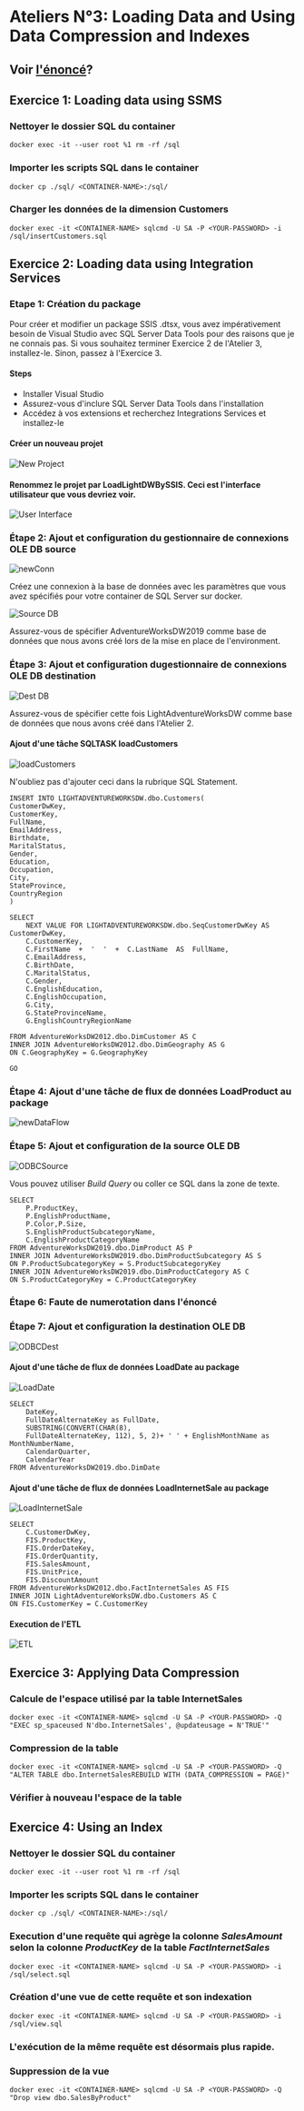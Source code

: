# Ateliers N°3: Loading Data and Using Data Compression and Indexes

## Voir [l'énoncé](https://github.com/Ignema/MSSQL-DTW-TP/blob/master/main/Atelier%203/Atelier3_LoadingLWDTWS.pdf)?

## Exercice 1: Loading data using SSMS

### Nettoyer le dossier SQL du container

    docker exec -it --user root %1 rm -rf /sql

### Importer les scripts SQL dans le container

    docker cp ./sql/ <CONTAINER-NAME>:/sql/

### Charger les données de la dimension Customers

    docker exec -it <CONTAINER-NAME> sqlcmd -U SA -P <YOUR-PASSWORD> -i /sql/insertCustomers.sql

## Exercice 2: Loading data using Integration Services

### Etape 1: Création du package

Pour créer et modifier un package SSIS .dtsx, vous avez impérativement besoin de Visual Studio avec SQL Server Data Tools pour des raisons que je ne connais pas. Si vous souhaitez terminer Exercice 2 de l'Atelier 3, installez-le. Sinon, passez à l'Exercice 3.

#### Steps

- Installer Visual Studio
- Assurez-vous d'inclure SQL Server Data Tools dans l'installation 
- Accédez à vos extensions et recherchez Integrations Services et installez-le 

#### Créer un nouveau projet 

![New Project](https://raw.githubusercontent.com/Ignema/MSSQL-DTW-TP/master/main/Atelier%203/res/newProj.png)

#### Renommez le projet par LoadLightDWBySSIS. Ceci est l'interface utilisateur que vous devriez voir.

![User Interface](https://raw.githubusercontent.com/Ignema/MSSQL-DTW-TP/master/main/Atelier%203/res/UI.png)

### Étape 2: Ajout et configuration du gestionnaire de connexions OLE DB source

![newConn](https://raw.githubusercontent.com/Ignema/MSSQL-DTW-TP/master/main/Atelier%203/res/newConn.png)

Créez une connexion à la base de données avec les paramètres que vous avez spécifiés pour votre container de SQL Server sur docker.

![Source DB](https://raw.githubusercontent.com/Ignema/MSSQL-DTW-TP/master/main/Atelier%203/res/newConnDB1.png)

Assurez-vous de spécifier AdventureWorksDW2019 comme base de données que nous avons créé lors de la mise en place de l'environment.

### Étape 3: Ajout et configuration dugestionnaire de connexions OLE DB destination

![Dest DB](https://raw.githubusercontent.com/Ignema/MSSQL-DTW-TP/master/main/Atelier%203/res/newConnDB2.png)

Assurez-vous de spécifier cette fois LightAdventureWorksDW comme base de données que nous avons créé dans l'Atelier 2.

#### Ajout d'une tâche SQLTASK loadCustomers

![loadCustomers](https://raw.githubusercontent.com/Ignema/MSSQL-DTW-TP/master/main/Atelier%203/res/ExecSQLScript.png)

N'oubliez pas d'ajouter ceci dans la rubrique SQL Statement. 

    INSERT INTO LIGHTADVENTUREWORKSDW.dbo.Customers(
    CustomerDwKey,  
    CustomerKey,  
    FullName,  
    EmailAddress,  
    Birthdate, 
    MaritalStatus,   
    Gender, 
    Education, 
    Occupation, 
    City, 
    StateProvince, 
    CountryRegion
    )

    SELECT 
        NEXT VALUE FOR LIGHTADVENTUREWORKSDW.dbo.SeqCustomerDwKey AS CustomerDwKey,
        C.CustomerKey,  
        C.FirstName  +  '  '  +  C.LastName  AS  FullName,    
        C.EmailAddress,  
        C.BirthDate, 
        C.MaritalStatus, 
        C.Gender, 
        C.EnglishEducation, 
        C.EnglishOccupation, 
        G.City, 
        G.StateProvinceName, 
        G.EnglishCountryRegionName 
        
    FROM AdventureWorksDW2012.dbo.DimCustomer AS C
    INNER JOIN AdventureWorksDW2012.dbo.DimGeography AS G
    ON C.GeographyKey = G.GeographyKey

    GO

### Étape 4: Ajout d'une tâche de flux de données LoadProduct au package

![newDataFlow](https://raw.githubusercontent.com/Ignema/MSSQL-DTW-TP/master/main/Atelier%203/res/newDataFlow.png)

### Étape 5: Ajout et configuration de la source OLE DB

![ODBCSource](https://raw.githubusercontent.com/Ignema/MSSQL-DTW-TP/master/main/Atelier%203/res/ODBCSource.png)

Vous pouvez utiliser *Build Query* ou coller ce SQL dans la zone de texte. 

    SELECT 
        P.ProductKey, 
        P.EnglishProductName, 
        P.Color,P.Size, 
        S.EnglishProductSubcategoryName, 
        C.EnglishProductCategoryName
    FROM AdventureWorksDW2019.dbo.DimProduct AS P
    INNER JOIN AdventureWorksDW2019.dbo.DimProductSubcategory AS S
    ON P.ProductSubcategoryKey = S.ProductSubcategoryKey
    INNER JOIN AdventureWorksDW2019.dbo.DimProductCategory AS C
    ON S.ProductCategoryKey = C.ProductCategoryKey

### Étape 6: Faute de numerotation dans l'énoncé

### Étape 7: Ajout et configuration la destination OLE DB

![ODBCDest](https://raw.githubusercontent.com/Ignema/MSSQL-DTW-TP/master/main/Atelier%203/res/ODBCDest.png)

#### Ajout d'une tâche de flux de données LoadDate au package

![LoadDate](https://raw.githubusercontent.com/Ignema/MSSQL-DTW-TP/master/main/Atelier%203/res/LoadDate.png)

    SELECT 
        DateKey, 
        FullDateAlternateKey as FullDate,
        SUBSTRING(CONVERT(CHAR(8), 
        FullDateAlternateKey, 112), 5, 2)+ ' ' + EnglishMonthName as MonthNumberName,
        CalendarQuarter, 
        CalendarYear
    FROM AdventureWorksDW2019.dbo.DimDate

#### Ajout d'une tâche de flux de données LoadInternetSale au package

![LoadInternetSale](https://raw.githubusercontent.com/Ignema/MSSQL-DTW-TP/master/main/Atelier%203/res/LoadInternetSale.png)

    SELECT 
        C.CustomerDwKey,
        FIS.ProductKey, 
        FIS.OrderDateKey,
        FIS.OrderQuantity, 
        FIS.SalesAmount,
        FIS.UnitPrice, 
        FIS.DiscountAmount
    FROM AdventureWorksDW2012.dbo.FactInternetSales AS FIS
    INNER JOIN LightAdventureWorksDW.dbo.Customers AS C
    ON FIS.CustomerKey = C.CustomerKey

#### Execution de l'ETL

![ETL](https://raw.githubusercontent.com/Ignema/MSSQL-DTW-TP/master/main/Atelier%203/res/ETL.png)

## Exercice 3: Applying Data Compression

### Calcule de l'espace utilisé par la table InternetSales

    docker exec -it <CONTAINER-NAME> sqlcmd -U SA -P <YOUR-PASSWORD> -Q "EXEC sp_spaceused N'dbo.InternetSales', @updateusage = N'TRUE'"

### Compression de la table

    docker exec -it <CONTAINER-NAME> sqlcmd -U SA -P <YOUR-PASSWORD> -Q "ALTER TABLE dbo.InternetSalesREBUILD WITH (DATA_COMPRESSION = PAGE)"

### Vérifier à nouveau l'espace de la table 

## Exercice 4: Using an Index

### Nettoyer le dossier SQL du container

    docker exec -it --user root %1 rm -rf /sql

### Importer les scripts SQL dans le container

    docker cp ./sql/ <CONTAINER-NAME>:/sql/

### Execution d'une requête qui agrège la colonne *SalesAmount* selon la colonne *ProductKey* de la table *FactInternetSales*

    docker exec -it <CONTAINER-NAME> sqlcmd -U SA -P <YOUR-PASSWORD> -i /sql/select.sql

### Création d'une vue de cette requête et son indexation

    docker exec -it <CONTAINER-NAME> sqlcmd -U SA -P <YOUR-PASSWORD> -i /sql/view.sql

### L'exécution de la même requête est désormais plus rapide. 

### Suppression de la vue

    docker exec -it <CONTAINER-NAME> sqlcmd -U SA -P <YOUR-PASSWORD> -Q "Drop view dbo.SalesByProduct"